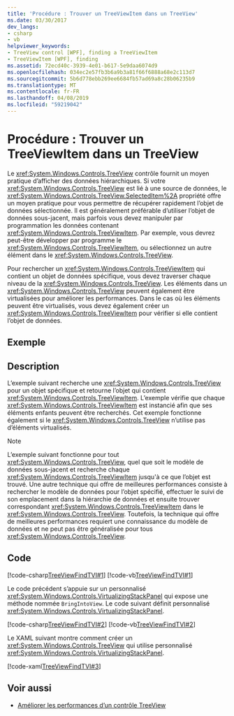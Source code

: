 ```yaml
---
title: 'Procédure : Trouver un TreeViewItem dans un TreeView'
ms.date: 03/30/2017
dev_langs:
- csharp
- vb
helpviewer_keywords:
- TreeView control [WPF], finding a TreeViewItem
- TreeViewItem [WPF], finding
ms.assetid: 72ecd40c-3939-4e01-b617-5e9daa6074d9
ms.openlocfilehash: 034ec2e57fb3b6a9b3a81f66f6888a68e2c113d7
ms.sourcegitcommit: 5b6d778ebb269ee6684fb57ad69a8c28b06235b9
ms.translationtype: MT
ms.contentlocale: fr-FR
ms.lasthandoff: 04/08/2019
ms.locfileid: "59219042"
---
```

# <a name="how-to-find-a-treeviewitem-in-a-treeview"></a>Procédure : Trouver un TreeViewItem dans un TreeView
Le <xref:System.Windows.Controls.TreeView> contrôle fournit un moyen pratique d’afficher des données hiérarchiques. Si votre <xref:System.Windows.Controls.TreeView> est lié à une source de données, le <xref:System.Windows.Controls.TreeView.SelectedItem%2A> propriété offre un moyen pratique pour vous permettre de récupérer rapidement l’objet de données sélectionnée. Il est généralement préférable d’utiliser l’objet de données sous-jacent, mais parfois vous devez manipuler par programmation les données contenant <xref:System.Windows.Controls.TreeViewItem>. Par exemple, vous devrez peut-être développer par programme le <xref:System.Windows.Controls.TreeViewItem>, ou sélectionnez un autre élément dans le <xref:System.Windows.Controls.TreeView>.  
  
 Pour rechercher un <xref:System.Windows.Controls.TreeViewItem> qui contient un objet de données spécifique, vous devez traverser chaque niveau de la <xref:System.Windows.Controls.TreeView>. Les éléments dans un <xref:System.Windows.Controls.TreeView> peuvent également être virtualisées pour améliorer les performances. Dans le cas où les éléments peuvent être virtualisés, vous devez également créer un <xref:System.Windows.Controls.TreeViewItem> pour vérifier si elle contient l’objet de données.  
  
## <a name="example"></a>Exemple  
  
## <a name="description"></a>Description  
 L’exemple suivant recherche une <xref:System.Windows.Controls.TreeView> pour un objet spécifique et retourne l’objet qui contient <xref:System.Windows.Controls.TreeViewItem>. L’exemple vérifie que chaque <xref:System.Windows.Controls.TreeViewItem> est instancié afin que ses éléments enfants peuvent être recherchés. Cet exemple fonctionne également si le <xref:System.Windows.Controls.TreeView> n’utilise pas d’éléments virtualisés.  
  
> [!NOTE]
>  L’exemple suivant fonctionne pour tout <xref:System.Windows.Controls.TreeView>, quel que soit le modèle de données sous-jacent et recherche chaque <xref:System.Windows.Controls.TreeViewItem> jusqu'à ce que l’objet est trouvé. Une autre technique qui offre de meilleures performances consiste à rechercher le modèle de données pour l’objet spécifié, effectuer le suivi de son emplacement dans la hiérarchie de données et ensuite trouver correspondant <xref:System.Windows.Controls.TreeViewItem> dans le <xref:System.Windows.Controls.TreeView>. Toutefois, la technique qui offre de meilleures performances requiert une connaissance du modèle de données et ne peut pas être généralisée pour tous <xref:System.Windows.Controls.TreeView>.  
  
## <a name="code"></a>Code  
 [!code-csharp[TreeViewFindTVI#1](~/samples/snippets/csharp/VS_Snippets_Wpf/TreeViewFindTVI/CSharp/MainWindow.xaml.cs#1)]
 [!code-vb[TreeViewFindTVI#1](~/samples/snippets/visualbasic/VS_Snippets_Wpf/TreeViewFindTVI/VisualBasic/MainWindow.xaml.vb#1)]  
  
 Le code précédent s’appuie sur un personnalisé <xref:System.Windows.Controls.VirtualizingStackPanel> qui expose une méthode nommée `BringIntoView`. Le code suivant définit personnalisé <xref:System.Windows.Controls.VirtualizingStackPanel>.  
  
 [!code-csharp[TreeViewFindTVI#2](~/samples/snippets/csharp/VS_Snippets_Wpf/TreeViewFindTVI/CSharp/MainWindow.xaml.cs#2)]
 [!code-vb[TreeViewFindTVI#2](~/samples/snippets/visualbasic/VS_Snippets_Wpf/TreeViewFindTVI/VisualBasic/MainWindow.xaml.vb#2)]  
  
 Le XAML suivant montre comment créer un <xref:System.Windows.Controls.TreeView> qui utilise personnalisé <xref:System.Windows.Controls.VirtualizingStackPanel>.  
  
 [!code-xaml[TreeViewFindTVI#3](~/samples/snippets/csharp/VS_Snippets_Wpf/TreeViewFindTVI/CSharp/MainWindow.xaml#3)]  
  
## <a name="see-also"></a>Voir aussi

- [Améliorer les performances d’un contrôle TreeView](how-to-improve-the-performance-of-a-treeview.md)
